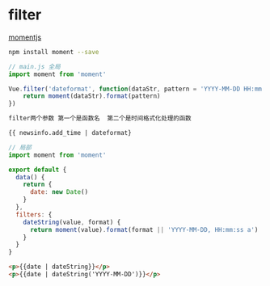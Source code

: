 # filter

[momentjs](http://momentjs.com/)

```bash
npm install moment --save
```

```js
// main.js 全局
import moment from 'moment'

Vue.filter('dateformat', function(dataStr, pattern = 'YYYY-MM-DD HH:mm:ss') {
    return moment(dataStr).format(pattern)
})

filter两个参数 第一个是函数名  第二个是时间格式化处理的函数
```

```html
{{ newsinfo.add_time | dateformat}
```

```js
// 局部
import moment from 'moment'

export default {
  data() {
    return {
      date: new Date()
    }
  },
  filters: {
    dateString(value, format) {
      return moment(value).format(format || 'YYYY-MM-DD, HH:mm:ss a')
    }
  }
}
```

```html
<p>{{date | dateString}}</p>
<p>{{date | dateString('YYYY-MM-DD')}}</p>
```